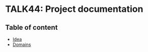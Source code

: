 # TALK44: Project documentation

## Table of content

- [Idea](https://github.com/leprosus/talk44-design/blob/master/idea.md)
- [Domains](https://github.com/leprosus/talk44-design/blob/master/domains.md)
